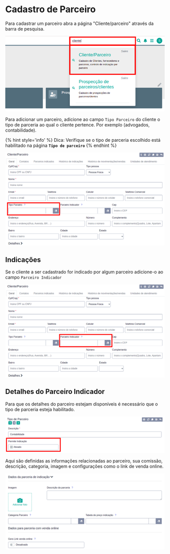 # Cadastro de Parceiro


Para cadastrar um parceiro abra a página "Cliente/parceiro" através da barra de pesquisa.

![Busca pagina parceiro](/ui/assets/manuais-de-uso/cliente-parceiro/1-cliente-parceiro.png)

Para adicionar um parceiro, adicione ao campo `Tipo Parceiro` do cliente o tipo de parceria ao qual o cliente pertence. Por exemplo (advogados, contabilidade).

{% hint style='info' %}
Dica: Verifique se o tipo de parceria escolhido está habilitado na página **`Tipo de parceiro`**
{% endhint %}

![Parceiro indicador](/ui/assets/manuais-de-uso/cliente-parceiro/3-cliente-parceiro.png)

## Indicações

Se o cliente a ser cadastrado for indicado por algum parceiro adicione-o ao campo `Parceiro Indicador`

![Parceiro indicador](/ui/assets/manuais-de-uso/cliente-parceiro/4-cliente-parceiro.png)

## Detalhes do Parceiro Indicador

Para que os detalhes do parceiro estejam disponíveis é necessário que o tipo de parceria esteja habilitado.


![Habilitar Tipo de Parceria](/ui/assets/manuais-de-uso/cliente-parceiro/5-cliente-parceiro.png)

Aqui são definidas as informações relacionadas ao parceiro, sua comissão, descrição, categoria, imagem e configurações como o link de venda online.

![Habilitar Tipo de Parceria](/ui/assets/manuais-de-uso/cliente-parceiro/6-cliente-parceiro.png)

